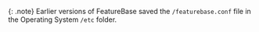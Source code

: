 {: .note}
Earlier versions of FeatureBase saved the `/featurebase.conf` file in the Operating System `/etc` folder.
